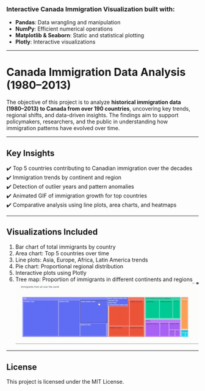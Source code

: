### Interactive Canada Immigration Visualization built with:
- **Pandas**: Data wrangling and manipulation
- **NumPy**: Efficient numerical operations
- **Matplotlib & Seaborn**: Static and statistical plotting
- **Plotly**: Interactive visualizations
  
---
# Canada Immigration Data Analysis (1980–2013)
The objective of this project is to analyze **historical immigration data (1980–2013) to Canada from over 190 countries**, uncovering key trends, regional shifts, and data-driven insights. The findings aim to support policymakers, researchers, and the public in understanding how immigration patterns have evolved over time.

---

## Key Insights

✔️ Top 5 countries contributing to Canadian immigration over the decades  
✔️ Immigration trends by continent and region  
✔️ Detection of outlier years and pattern anomalies  
✔️ Animated GIF of immigration growth for top countries  
✔️ Comparative analysis using line plots, area charts, and heatmaps

---

## Visualizations Included

1. Bar chart of total immigrants by country
2. Area chart: Top 5 countries over time
3. Line plots: Asia, Europe, Africa, Latin America trends
4. Pie chart: Proportional regional distribution
5. Interactive plots using Plotly
6. Tree map: Proportion of immigrants in different continents and regions
![Animated Plot](Plots/treemap.gif)


---
## License
This project is licensed under the MIT License.
